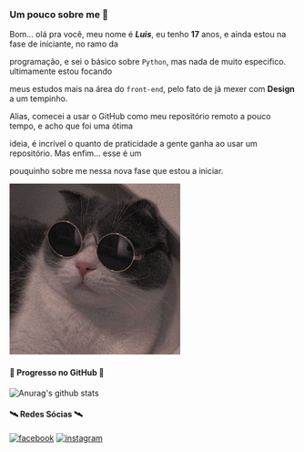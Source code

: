 ### Um pouco sobre me :yellow_heart:

 Bom... olá pra você, meu nome é ***Luis***, eu tenho **17** anos, e ainda estou na fase de iniciante, no ramo da

 programação, e sei o básico sobre `Python`, mas nada de muito especifico. ultimamente estou focando

 meus estudos mais na área do `front-end`, pelo fato de já mexer com **Design** a um tempinho.

 Alias, comecei a usar o GitHub como meu repositório remoto a pouco tempo, e acho que foi uma ótima

 ideia, é incrível o quanto de praticidade a gente ganha ao usar um repositório.  Mas enfim... esse é um

 pouquinho sobre me nessa nova fase que estou a iniciar.       

![img](https://raw.githubusercontent.com/NiziulLuizin/NiziulLuizin/main/a44a6dcb281f73a187d68f42d09a0c96.jpg)  



#### :arrow_down_small: Progresso no GitHub :arrow_down_small:

![Anurag's github stats](https://github-readme-stats.vercel.app/api?username=NiziulLuizin&show_icons=true&theme=radical) 


#### :artificial_satellite: Redes Sócias :artificial_satellite:
[<img src='https://cdn.jsdelivr.net/npm/simple-icons@3.0.1/icons/facebook.svg' alt='facebook' height='40'>](https://www.facebook.com/luis.rodrigo.73113) [<img src='https://cdn.jsdelivr.net/npm/simple-icons@3.0.1/icons/instagram.svg' alt='instagram' height='40'>](https://www.instagram.com/luizinniziul/)   












  
